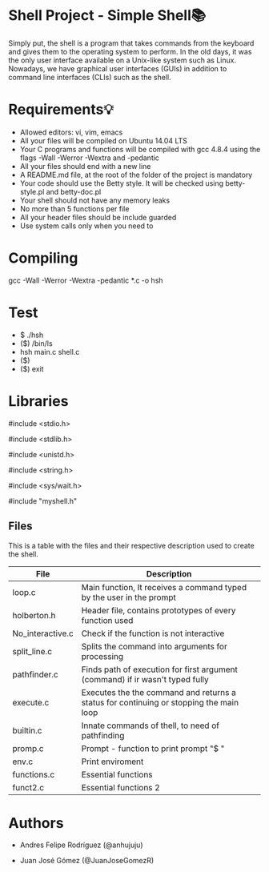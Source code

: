 # Shell Project - Simple Shell:books:

Simply put, the shell is a program that takes commands from the keyboard and gives them to the operating system to perform. In the old days, it was the only user interface available on a Unix-like system such as Linux. Nowadays, we have graphical user interfaces (GUIs) in addition to command line interfaces (CLIs) such as the shell.


# Requirements:bulb:

- Allowed editors: vi, vim, emacs
- All your files will be compiled on Ubuntu 14.04 LTS
- Your C programs and functions will be compiled with gcc 4.8.4 using the flags -Wall -Werror -Wextra and -pedantic
- All your files should end with a new line
- A README.md file, at the root of the folder of the project is mandatory
- Your code should use the Betty style. It will be checked using betty-style.pl and betty-doc.pl
- Your shell should not have any memory leaks
- No more than 5 functions per file
- All your header files should be include guarded
- Use system calls only when you need to 

# Compiling

gcc -Wall -Werror -Wextra -pedantic *.c -o hsh

# Test

- $ ./hsh
- ($) /bin/ls
- hsh main.c shell.c
- ($)
- ($) exit

# Libraries

#include <stdio.h>

#include <stdlib.h>

#include <unistd.h>

#include <string.h>

#include <sys/wait.h>

#include "myshell.h"

## Files

This is a table with the files and their respective description used to create the shell.

| File | Description |
| --- | --- |
| loop.c | Main function, It receives a command typed by the user in the prompt |
| holberton.h | Header file, contains prototypes of every function used |
| No_interactive.c | Check if the function is not interactive |
| split_line.c | Splits the command into arguments for processing |
| pathfinder.c | Finds path of execution for first argument (command) if ir wasn't typed fully |
| execute.c | Executes the the command and returns a status for continuing or stopping the main loop |
| builtin.c | Innate commands of thell, to need of pathfinding |
| promp.c |Prompt - function to print prompt "$ " |
| env.c | Print enviroment |
| functions.c | Essential functions |
| funct2.c | Essential functions 2 |

# Authors

- Andres Felipe Rodríguez (@anhujuju)

- Juan José Gómez (@JuanJoseGomezR)
